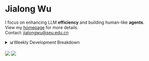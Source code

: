 #  Jialong Wu

I focus on enhancing LLM **efficiency** and building human-like **agents**.<br>
View my [homepage](https://callanwu.github.io/) for more details. <br>
Contact: jialongwu@seu.edu.cn

<details><summary>📊Weekly Development Breakdown</summary>

<!--START_SECTION:waka-->

```txt
From: 08 March 2025 - To: 15 March 2025

Total Time: 28 hrs 36 mins

Python       22 hrs 42 mins  ████████████████████░░░░░   79.40 %
JSON         3 hrs 8 mins    ██▓░░░░░░░░░░░░░░░░░░░░░░   10.99 %
Other        2 hrs 8 mins    ██░░░░░░░░░░░░░░░░░░░░░░░   07.50 %
Bash         29 mins         ▒░░░░░░░░░░░░░░░░░░░░░░░░   01.70 %
Markdown     5 mins          ░░░░░░░░░░░░░░░░░░░░░░░░░   00.30 %
```

<!--END_SECTION:waka-->

[![wakatime](https://wakatime.com/badge/user/c6720b29-9431-4a60-bc9d-e1fb2b6bd65f.svg)](https://wakatime.com/@c6720b29-9431-4a60-bc9d-e1fb2b6bd65f)
</details>

[![](https://img.shields.io/badge/Google%20Scholar-4385FE.svg?&color=d6d6d6&style=flat-square&logo=google-scholar)](https://scholar.google.com/citations?user=6eg2m4YAAAAJ)
![](https://komarev.com/ghpvc/?username=callanwu)
